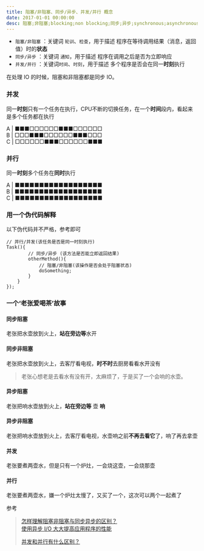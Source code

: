 ```yaml
---
title: 阻塞/非阻塞、同步/异步、并发/并行 概念
date: 2017-01-01 00:00:00
desc: 阻塞;非阻塞;blocking;non blocking;同步;异步;synchronous;asynchronous;并行;并发;concurrent;parallel;
---
```

- `阻塞/非阻塞` ：关键词 `轮训`、`检查`，用于描述 程序在等待调用结果（消息，返回值）时的**状态**
- `同步/异步` ：关键词 `通知`，用于描述 程序在调用之后是否为立即响应
- `并发/并行` ：关键词`时间`、`时刻`，用于描述 多个程序是否会在同一**时刻**执行

<!--more-->

在处理 IO 的时候，阻塞和非阻塞都是同步 IO。


### 并发

同一**时刻**只有一个任务在执行，CPU不断的切换任务，在一个**时间**段内，看起来是多个任务都在执行

A | ■■■□□□□□□■■■□□□□□□   
B | □□□■■■□□□□□□■■■□□□    
C | □□□□□□■■■□□□□□□■■■    

### 并行

同一**时刻**多个任务在**同时**执行

A | ■■■■■■■■■■■■■■■■■■    
B | ■■■■■■■■■■■■■■■■■■  
C | ■■■■■■■■■■■■■■■■■■  

### 用一个伪代码解释

以下伪代码并不严格，参考即可

```code
// 并行/并发(该任务是否是同一时刻执行)
Task(){
        // 同步/异步 (该方法是否能立即返回结果)
        otherMethod(){
            // 阻塞/非阻塞(该操作是否会处于阻塞状态)
            doSomething; 
        }
    }
}); 
```


### 一个‘老张爱喝茶’故事

#### 同步阻塞
老张把水壶放到火上，**站在旁边等**水开 

#### 同步非阻塞
老张把水壶放到火上，去客厅看电视，**时不时**去厨房看看水开没有

> 老张心想老是去看水有没有开，太麻烦了，于是买了一个会响的水壶。

#### 异步阻塞
老张把响水壶放到火上，**站在旁边等** 壶 **响**


#### 异步非阻塞
老张把响水壶放到火上，去客厅看电视，水壶响之前**不再去看它**了，响了再去拿壶


#### 并发
老张要煮两壶水，但是只有一个炉灶，一会烧这壶，一会烧那壶

#### 并行
老张要煮两壶水，嫌一个炉灶太慢了，又买了一个，这次可以两个一起煮了


参考
> [怎样理解阻塞非阻塞与同步异步的区别？](https://www.zhihu.com/question/19732473)  
> [使用异步 I/O 大大提高应用程序的性能](http://www.ibm.com/developerworks/cn/linux/l-async/)  
>
> [并发和并行有什么区别？](http://ifeve.com/parallel_and_con/)